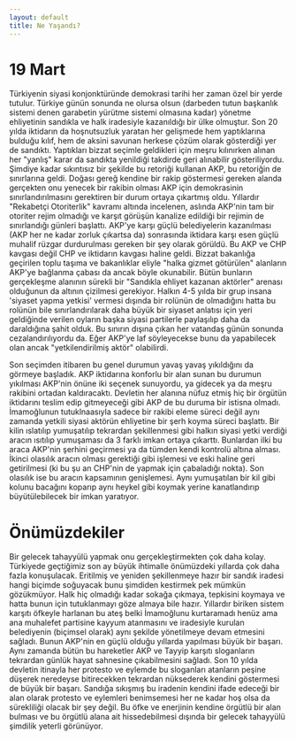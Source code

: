 ```yaml
---
layout: default
title: Ne Yaşandı?
---
```


# 19 Mart

Türkiyenin siyasi konjonktüründe demokrasi tarihi her zaman özel bir yerde tutulur. Türkiye günün sonunda ne olursa olsun (darbeden tutun başkanlık sistemi denen garabetin yürütme sistemi olmasına kadar) yönetme ehliyetinin sandıkla ve halk iradesiyle kazanıldığı bir ülke olmuştur. 
Son 20 yılda iktidarın da hoşnutsuzluk yaratan her gelişmede hem yaptıklarına bulduğu kılıf, hem de aksini savunan herkese çözüm olarak gösterdiği yer de sandıktı. Yaptıkları bizzat seçimle geldikleri için meşru kılınırken alınan her "yanlış" karar da sandıkta yenildiği takdirde geri alınabilir gösteriliyordu.
Şimdiye kadar sıkıntısız bir şekilde bu retoriği kullanan AKP, bu retoriğin de sınırlarına geldi. Doğası gereğ kendine bir rakip göstermesi gereken alanda gerçekten onu yenecek bir rakibin olması AKP için demokrasinin sınırlandırılmasını gerektiren bir durum ortaya çıkartmış oldu. Yıllardır "Rekabetçi Otoriterlik" kavramı altında incelenen, aslında AKP'nin tam bir otoriter rejim olmadığı ve karşıt görüşün kanalize edildiği bir rejimin de sınırlandığı günleri başlattı.
AKP'ye karşı güçlü belediyelerin kazanılması (AKP her ne kadar zorluk çıkartsa da) sonrasında iktidara karşı esen güçlü muhalif rüzgar durdurulması gereken bir şey olarak görüldü. Bu AKP ve CHP kavgası değil CHP ve iktidarın kavgası haline geldi. Bizzat bakanlığa geçirilen toplu taşıma ve bakanlıklar eliyle "halka gizmet götürülen" alanların AKP'ye bağlanma çabası da ancak böyle okunabilir.
Bütün bunların gerçekleşme alanının sürekli bir "Sandıkla ehliyet kazanan aktörler" arenası olduğunun da altının çizilmesi gerekiyor. Halkın 4-5 yılda bir grup insana 'siyaset yapma yetkisi' vermesi dışında bir rolünün de olmadığını hatta bu rolünün bile sınırlandırılarak daha büyük bir siyaset anlatısı için yeri geldiğinde verilen oyların başka siyasi partilerle paylaşılıp daha da daraldığına şahit olduk. 
Bu sınırın dışına çıkan her vatandaş günün sonunda cezalandırılıyordu da. Eğer AKP'ye laf söyleyecekse bunu da yapabilecek olan ancak "yetkilendirilmiş aktör" olabilirdi.

Son seçimden itibaren bu genel durumun yavaş yavaş yıkıldığını da görmeye başladık. AKP iktidarına konforlu bir alan sunan bu durumun yıkılması AKP'nin önüne iki seçenek sunuyordu, ya gidecek ya da meşru rakibini ortadan kaldıracaktı.
Devletin her alanına nüfuz etmiş hiç bir örgütün iktidarını teslim edip gitmeyeceği gibi AKP de bu duruma bir istisna olmadı. İmamoğlunun tutuklnaasıyla sadece bir rakibi eleme süreci değil aynı zamanda yetkili siyasi aktörün ehliyetine bir şerh koyma süreci başlattı.
Bir kilin ıslatılıp yumuşatılıp tekrardan şekillenmesi gibi halkın siyasi yetki verdiği aracın ısıtılıp yumuşaması da 3 farklı imkan ortaya çıkarttı. Bunlardan ilki bu araca AKP'nin şerhini geçirmesi ya da tümden kendi kontrolü altına alması. İkinci olasılık aracın olması gerektiği gibi işlemesi ve eski haline geri getirilmesi (ki bu şu an CHP'nin de yapmak için çabaladığı nokta). Son olasılık ise bu aracın kapsamının genişlemesi. Aynı yumuşatılan bir kil gibi kolunu bacağını koparıp aynı heykel gibi koymak yerine kanatlandırıp büyütülebilecek bir imkan yaratıyor.

# Önümüzdekiler
Bir gelecek tahayyülü yapmak onu gerçekleştirmekten çok daha kolay. Türkiyede geçtiğimiz son ay büyük ihtimalle önümüzdeki yıllarda çok daha fazla konuşulacak. Eritilmiş ve yeniden şekillenmeye hazır bir sandık iradesi hangi biçimde soğuyacak bunu şimdiden kestirmek pek mümkün gözükmüyor. Halk hiç olmadığı kadar sokağa çıkmaya, tepkisini koymaya ve hatta bunun için tutuklanmayı göze almaya bile hazır. Yıllardır biriken sistem karşıtı öfkeyle harlanan bu ateş belki İmamoğlunu kurtaramadı henüz ama ana muhalefet partisine kayyum atanmasını ve iradesiyle kurulan belediyenin (biçimsel olarak) aynı şekilde yönetilmeye devam etmesini sağladı. Bunun AKP'nin en güçlü olduğu yıllarda yapılması büyük bir başarı. 
Aynı zamanda bütün bu hareketler AKP ve Tayyip karşıtı sloganların tekrardan günlük hayat sahnesine çıkabilmesini sağladı. Son 10 yılda devletin itinayla her protesto ve eylemde bu sloganları atanların peşine düşerek neredeyse bitirecekken tekrardan nüksederek kendini göstermesi de büyük bir başarı. 
Sandığa sıkışmış bu iradenin kendini ifade edeceği bir alan olarak protesto ve eylemleri benimsemesi her ne kadar hoş olsa da sürekliliği olacak bir şey değil. Bu öfke ve enerjinin kendine örgütlü bir alan bulması ve bu örgütlü alana ait hissedebilmesi dışında bir gelecek tahayyülü şimdilik yeterli görünüyor.
